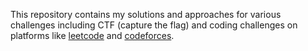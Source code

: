 This repository contains my solutions and approaches for various challenges including CTF (capture the flag) and coding challenges on platforms like [leetcode](https://leetcode.com/) and [codeforces](https://codeforces.com/).